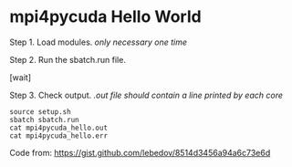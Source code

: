 # mpi4pycuda Hello World

Step 1. Load modules. *only necessary one time*

Step 2. Run the sbatch.run file. 

[wait]

Step 3. Check output. *.out file should contain a line printed by each core*

```
source setup.sh
sbatch sbatch.run
cat mpi4pycuda_hello.out
cat mpi4pycuda_hello.err
```

Code from: https://gist.github.com/lebedov/8514d3456a94a6c73e6d

